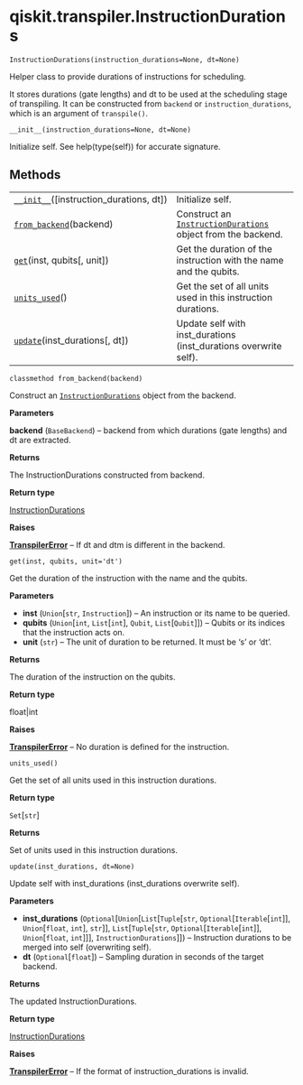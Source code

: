 <span id="qiskit-transpiler-instructiondurations" />

# qiskit.transpiler.InstructionDurations

`InstructionDurations(instruction_durations=None, dt=None)`

Helper class to provide durations of instructions for scheduling.

It stores durations (gate lengths) and dt to be used at the scheduling stage of transpiling. It can be constructed from `backend` or `instruction_durations`, which is an argument of `transpile()`.

`__init__(instruction_durations=None, dt=None)`

Initialize self. See help(type(self)) for accurate signature.

## Methods

|                                                                                                                                                 |                                                                                                                                                  |
| ----------------------------------------------------------------------------------------------------------------------------------------------- | ------------------------------------------------------------------------------------------------------------------------------------------------ |
| [`__init__`](#qiskit.transpiler.InstructionDurations.__init__ "qiskit.transpiler.InstructionDurations.__init__")(\[instruction\_durations, dt]) | Initialize self.                                                                                                                                 |
| [`from_backend`](#qiskit.transpiler.InstructionDurations.from_backend "qiskit.transpiler.InstructionDurations.from_backend")(backend)           | Construct an [`InstructionDurations`](#qiskit.transpiler.InstructionDurations "qiskit.transpiler.InstructionDurations") object from the backend. |
| [`get`](#qiskit.transpiler.InstructionDurations.get "qiskit.transpiler.InstructionDurations.get")(inst, qubits\[, unit])                        | Get the duration of the instruction with the name and the qubits.                                                                                |
| [`units_used`](#qiskit.transpiler.InstructionDurations.units_used "qiskit.transpiler.InstructionDurations.units_used")()                        | Get the set of all units used in this instruction durations.                                                                                     |
| [`update`](#qiskit.transpiler.InstructionDurations.update "qiskit.transpiler.InstructionDurations.update")(inst\_durations\[, dt])              | Update self with inst\_durations (inst\_durations overwrite self).                                                                               |

`classmethod from_backend(backend)`

Construct an [`InstructionDurations`](#qiskit.transpiler.InstructionDurations "qiskit.transpiler.InstructionDurations") object from the backend.

**Parameters**

**backend** (`BaseBackend`) – backend from which durations (gate lengths) and dt are extracted.

**Returns**

The InstructionDurations constructed from backend.

**Return type**

[InstructionDurations](#qiskit.transpiler.InstructionDurations "qiskit.transpiler.InstructionDurations")

**Raises**

[**TranspilerError**](qiskit.transpiler.TranspilerError#qiskit.transpiler.TranspilerError "qiskit.transpiler.TranspilerError") – If dt and dtm is different in the backend.

`get(inst, qubits, unit='dt')`

Get the duration of the instruction with the name and the qubits.

**Parameters**

*   **inst** (`Union`\[`str`, `Instruction`]) – An instruction or its name to be queried.
*   **qubits** (`Union`\[`int`, `List`\[`int`], `Qubit`, `List`\[`Qubit`]]) – Qubits or its indices that the instruction acts on.
*   **unit** (`str`) – The unit of duration to be returned. It must be ‘s’ or ‘dt’.

**Returns**

The duration of the instruction on the qubits.

**Return type**

float|int

**Raises**

[**TranspilerError**](qiskit.transpiler.TranspilerError#qiskit.transpiler.TranspilerError "qiskit.transpiler.TranspilerError") – No duration is defined for the instruction.

`units_used()`

Get the set of all units used in this instruction durations.

**Return type**

`Set`\[`str`]

**Returns**

Set of units used in this instruction durations.

`update(inst_durations, dt=None)`

Update self with inst\_durations (inst\_durations overwrite self).

**Parameters**

*   **inst\_durations** (`Optional`\[`Union`\[`List`\[`Tuple`\[`str`, `Optional`\[`Iterable`\[`int`]], `Union`\[`float`, `int`], `str`]], `List`\[`Tuple`\[`str`, `Optional`\[`Iterable`\[`int`]], `Union`\[`float`, `int`]]], `InstructionDurations`]]) – Instruction durations to be merged into self (overwriting self).
*   **dt** (`Optional`\[`float`]) – Sampling duration in seconds of the target backend.

**Returns**

The updated InstructionDurations.

**Return type**

[InstructionDurations](#qiskit.transpiler.InstructionDurations "qiskit.transpiler.InstructionDurations")

**Raises**

[**TranspilerError**](qiskit.transpiler.TranspilerError#qiskit.transpiler.TranspilerError "qiskit.transpiler.TranspilerError") – If the format of instruction\_durations is invalid.

